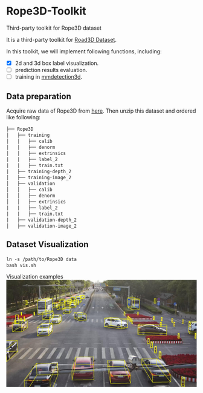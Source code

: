 # Rope3D-Toolkit
Third-party toolkit for Rope3D dataset

It is a third-party toolkit for [Road3D Dataset](https://thudair.baai.ac.cn/rope).

In this toolkit, we will implement following functions, including:

- [x] 2d and 3d box label visualization.
- [ ] prediction results evaluation.
- [ ] training in [mmdetection3d](https://github.com/open-mmlab/mmdetection3d). 

## Data preparation
Acquire raw data of Rope3D from [here](https://thudair.baai.ac.cn/rope). Then unzip this dataset and ordered like following:
```
├── Rope3D
│   ├── training
│   │   ├── calib
│   │   ├── denorm
│   │   ├── extrinsics
|   |   ├── label_2
|   |   ├── train.txt
|   ├── training-depth_2
│   ├── training-image_2
│   ├── validation
│   │   ├── calib
│   │   ├── denorm
│   │   ├── extrinsics
|   |   ├── label_2
|   |   ├── train.txt
|   ├── validation-depth_2
│   ├── validation-image_2
```

## Dataset Visualization
```shell
ln -s /path/to/Rope3D data 
bash vis.sh
```
Visualization examples
![](./example/0_3d.jpg)
